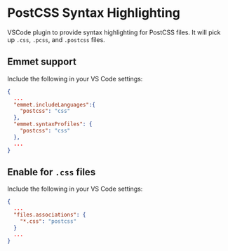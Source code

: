 # PostCSS Syntax Highlighting

VSCode plugin to provide syntax highlighting for PostCSS files. It will pick up
`.css`, `.pcss`, and `.postcss` files.

## Emmet support

Include the following in your VS Code settings:

```json
{
  ...
  "emmet.includeLanguages":{
    "postcss": "css"
  },
  "emmet.syntaxProfiles": {
    "postcss": "css"
  },
  ...
}
```

## Enable for `.css` files

Include the following in your VS Code settings:

```json
{
  ...
  "files.associations": {
    "*.css": "postcss"
  }
  ...
}
```
